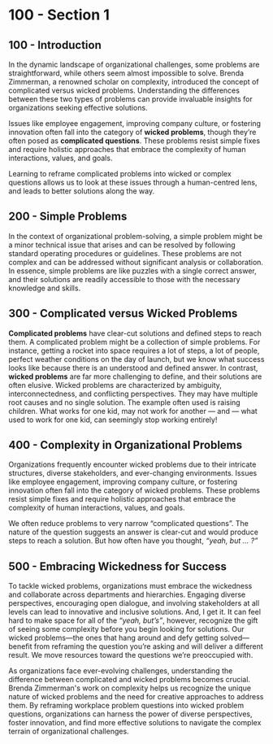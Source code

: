 # 100 - Section 1

## 100 - Introduction

In the dynamic landscape of organizational challenges, some problems are straightforward, while others seem almost impossible to solve. Brenda Zimmerman, a renowned scholar on complexity, introduced 
 the concept of complicated versus wicked problems. Understanding the differences between these two types of problems can provide invaluable insights for organizations seeking effective solutions.

Issues like employee engagement, improving company culture, or fostering innovation often fall into the category of **wicked problems**, though they’re often posed as **complicated questions**. These problems resist simple fixes and require holistic approaches that embrace the complexity of human interactions, values, and goals.

Learning to reframe complicated problems into wicked or complex questions allows us to look at these issues through a human-centred lens, and leads to better solutions along the way.

## 200 - Simple Problems

In the context of organizational problem-solving, a simple problem might be a minor technical issue that arises and can be resolved by following standard operating procedures or guidelines. These
problems are not complex and can be addressed without significant analysis or collaboration. In essence, simple problems are like puzzles with a single correct answer, and their solutions are readily
accessible to those with the necessary knowledge and skills.

## 300 - Complicated versus Wicked Problems

**Complicated problems** have clear-cut solutions and defined steps to reach them. A complicated problem might be a collection of simple problems. For instance, getting a rocket into space requires a
lot of steps, a lot of people, perfect weather conditions on the day of launch, but we know what success looks like because there is an understood and defined answer. In contrast, **wicked problems** are far more challenging to define, and their solutions are often elusive. Wicked problems are characterized by ambiguity, interconnectedness, and conflicting perspectives. They may have multiple root causes and no single solution. The example often used is raising children. What works for one kid, may not work for another — and — what used to work for one kid, can seemingly stop working entirely!

## 400 - Complexity in Organizational Problems

Organizations frequently encounter wicked problems due to their intricate structures, diverse stakeholders, and ever-changing environments. Issues like employee engagement, improving company
culture, or fostering innovation often fall into the category of wicked problems. These problems resist simple fixes and require holistic approaches that embrace the complexity of human interactions, values, and goals.

We often reduce problems to very narrow “complicated questions”. The nature of the question suggests an answer is clear-cut and would produce steps to reach a solution. But how often have you thought, *“yeah, but … ?”*

## 500 - Embracing Wickedness for Success

To tackle wicked problems, organizations must embrace the wickedness and collaborate across departments and hierarchies. Engaging diverse perspectives, encouraging open dialogue, and involving
stakeholders at all levels can lead to innovative and inclusive solutions. And, I get it. It can feel hard to make space for all of the *“yeah, but’s”*, however, recognize the gift of seeing some complexity before you begin looking for solutions. Our wicked problems—the ones that hang around and defy getting solved—benefit from reframing the question you’re asking and will deliver a different result. We move resources toward the questions we’re preoccupied with.

As organizations face ever-evolving challenges, understanding the difference between complicated and wicked problems becomes crucial. Brenda Zimmerman's work on complexity helps us recognize the
unique nature of wicked problems and the need for creative approaches to address them. By reframing workplace problem questions into wicked problem questions, organizations can harness the power of
diverse perspectives, foster innovation, and find more effective solutions to navigate the complex terrain of organizational challenges.
